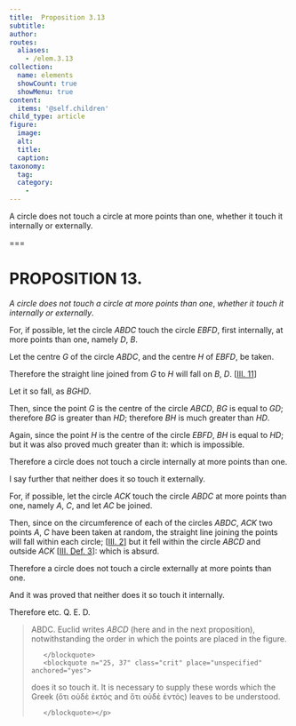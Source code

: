```yaml
---
title:  Proposition 3.13
subtitle: 
author:
routes:
  aliases:
    - /elem.3.13
collection:
  name: elements
  showCount: true
  showMenu: true
content:
  items: '@self.children'
child_type: article
figure:
  image:
  alt:
  title:
  caption:
taxonomy:
  tag:
  category:
    - 
---
```


<p><emph>A circle does not touch a circle at more points than one</emph>, <emph>whether it touch it internally or externally</emph>. </p>

===

<h1>PROPOSITION 13.</h1>
<p><em>A circle does not touch a circle at more points than one</em>, <em>whether it touch it internally or externally</em>. </p>

<p>For, if possible, let the circle <em>ABDC</em> touch the circle <em>EBFD</em>, first internally, at more <lb n="5"/>points than one, namely <em>D</em>, <em>B</em>. </p>

<p>Let the centre <em>G</em> of the circle <em>ABDC</em>, and the centre <em>H</em> of <em>EBFD</em>, be taken. </p>

<p>Therefore the straight line 
       <lb n="10"/>joined from <em>G</em> to <em>H</em> will fall on <em>B</em>, <em>D</em>. [<a href="/elem.3.11">III. 11</a>] </p>

<p>Let it so fall, as <em>BGHD</em>. </p>

<p>Then, since the point <em>G</em> is the centre of the circle <em>ABCD</em>, <lb n="15"/><span class="center"><em>BG</em> is equal to <em>GD</em>;</span>
       <pb n="33"/><span class="center">therefore <em>BG</em> is greater than <em>HD</em>; therefore <em>BH</em> is much greater than <em>HD</em>.</span>
      </p>

<p>Again, since the point <em>H</em> is the centre of the circle <em>EBFD</em>, <lb n="20"/><span class="center"><em>BH</em> is equal to <em>HD</em>;</span>
       <span class="center">but it was also proved much greater than it: which is impossible.</span>
      </p>

<p>Therefore a circle does not touch a circle internally at more points than one. <lb n="25"/></p>

<p>I say further that neither does it so touch it externally. </p>

<p>For, if possible, let the circle <em>ACK</em> touch the circle <em>ABDC</em> at more points than one, namely <em>A</em>, <em>C</em>, and let <em>AC</em> be joined. </p>

<p>Then, since on the circumference of each of the circles <lb n="30"/><em>ABDC</em>, <em>ACK</em> two points <em>A</em>, <em>C</em> have been taken at random, the straight line joining the points will fall within each circle; [<a href="/elem.3.2">III. 2</a>] <span class="center">but it fell within the circle <em>ABCD</em> and outside <em>ACK</em> [<a href="/elem.3.def.3">III. Def. 3</a>]: which is absurd.</span>
       <lb n="35"/></p>

<p>Therefore a circle does not touch a circle externally at more points than one. </p>

<p>And it was proved that neither does it so touch it internally. </p>

<p>Therefore etc. Q. E. D.
<blockquote n="3, 7, 14, 27, 30, 33" class="crit" place="unspecified" anchored="yes">
        
<p><span class="bold">ABDC</span>. Euclid writes <em>ABCD</em> (here and in the next proposition), notwithstanding the order in which the points are placed in the figure.</p>

       </blockquote>
       <blockquote n="25, 37" class="crit" place="unspecified" anchored="yes">
        
<p><span class="bold">does it so touch it</span>. It is necessary to supply these words which the Greek (<foreign lang="greek">ὅτι οὐδὲ ἐκτός</foreign> and <foreign lang="greek">ὅτι οὐδὲ ἐντός</foreign>) leaves to be understood.</p>

       </blockquote></p>
